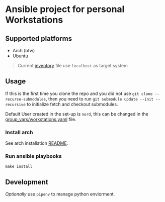 # Ansible project for personal Workstations
## Supported platforms
- Arch (btw)
- Ubuntu

> Current [inventory](./inventory) file use `localhost` as target system

## Usage
If this is the first time you clone the repo and you did not use
`git clone --recurse-submodules`, then you need to run
`git submodule update --init --recursive` to initialize fetch and checkout submodules.

Default User created in the set-up is `nord`, this can be changed in the
[group_vars/workstations.yaml](./group_vars/workstations.yaml) file.

### Install arch

See arch installation [README](./install_arch/README.md).

### Run ansible playbooks

`make install`

## Development

*Optionally* use `pipenv` to manage python enviorment.
